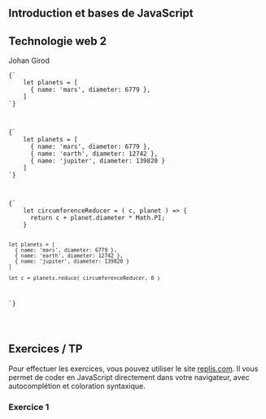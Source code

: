 <script>
	import Reveal from '$lib/Reveal.svelte';
</script>

<Reveal>
    <section>
        <h1>Introduction et bases de JavaScript</h1>
        <h2 class="text-pink-500 ">Technologie web 2</h2>
        <p class="text-gray-500 pt-10 text-2xl">Johan Girod</p>
    </section>
	<section data-auto-animate>
		<pre data-id="code-animation"><code data-trim data-line-numbers
				>{`
    let planets = [
      { name: 'mars', diameter: 6779 },
    ]
`}
  </code></pre>
	</section>
	<section data-auto-animate>
		<pre data-id="code-animation"><code data-trim data-line-numbers>
{`
    let planets = [
      { name: 'mars', diameter: 6779 },
      { name: 'earth', diameter: 12742 },
      { name: 'jupiter', diameter: 139820 }
    ]
`}
  </code></pre>
	</section>
	<section data-auto-animate>
		<pre data-id="code-animation"><code data-trim data-line-numbers>
{`
    let circumferenceReducer = ( c, planet ) => {
      return c + planet.diameter * Math.PI;
    }
    
    let planets = [
      { name: 'mars', diameter: 6779 },
      { name: 'earth', diameter: 12742 },
      { name: 'jupiter', diameter: 139820 }
    ]
      
    let c = planets.reduce( circumferenceReducer, 0 )
`}

</code></pre>

</section>
</Reveal>

## Exercices / TP

Pour effectuer les exercices, vous pouvez utiliser le site [repljs.com](https://repljs.com/). Il vous permet de coder en JavaScript directement dans votre navigateur, avec autocomplétion et coloration syntaxique.

### Exercice 1
